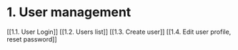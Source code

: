 # 1. User management
[[1.1. User Login]]
[[1.2. Users list]]
[[1.3. Create user]]
[[1.4. Edit user profile, reset password]]


